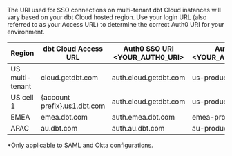 
The URI used for SSO connections on multi-tenant dbt Cloud instances will vary based on your dbt Cloud hosted region. Use your login URL (also referred to as your Access URL) to determine the correct Auth0 URI for your environment.

| Region | dbt Cloud Access URL | Auth0 SSO URI <YOUR_AUTH0_URI> | Auth0 Entity ID <YOUR_AUTH0_ENTITYID>* |
|--------|-----------------------|-------------------------------|----------------------------------------|
| US multi-tenant   | cloud.getdbt.com      | auth.cloud.getdbt.com | us-production-mt                       |
| US cell 1 | {account prefix}.us1.dbt.com | auth.cloud.getdbt.com | us-production-mt |
| EMEA   | emea.dbt.com         | auth.emea.dbt.com     | emea-production-mt                     |
| APAC   | au.dbt.com           | auth.au.dbt.com       | au-production-mt                       |

*Only applicable to SAML and Okta configurations.
